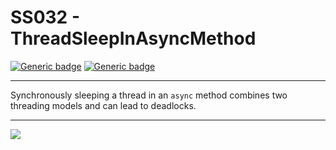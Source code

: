 # SS032 - ThreadSleepInAsyncMethod

[![Generic badge](https://img.shields.io/badge/Severity-Warning-yellow.svg)](https://shields.io/) [![Generic badge](https://img.shields.io/badge/CodeFix-Yes-green.svg)](https://shields.io/)

---

Synchronously sleeping a thread in an `async` method combines two threading models and can lead to deadlocks.

---

![](./attachments/SS001.gif)